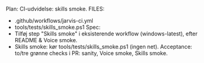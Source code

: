 Plan: CI-udvidelse: skills smoke.
FILES:
- .github/workflows/jarvis-ci.yml
- tools/tests/skills_smoke.ps1
Spec:
- Tilføj step "Skills smoke" i eksisterende workflow (windows-latest), efter README & Voice smoke.
- Skills smoke: kør tools/tests/skills_smoke.ps1 (ingen net).
Acceptance: to/tre grønne checks i PR: sanity, Voice smoke, Skills smoke.
